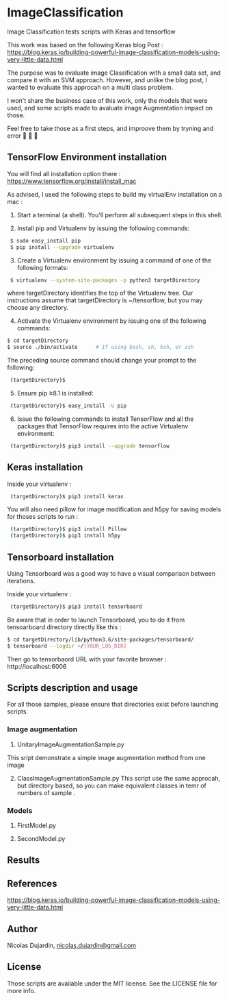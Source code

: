# ImageClassification
Image Classification tests scripts with Keras and tensorflow

This work was based on the following Keras blog Post : 
https://blog.keras.io/building-powerful-image-classification-models-using-very-little-data.html


The purpose was to evaluate image Classification with a small data set, and compare it with an SVM approach.
However, and unlike the blog post, I wanted to evaluate this approcah on a multi class problem.

I won't share the business case of this work, only the models that were used, and some scripts made to avaluate image Augmentation impact on those.

Feel free to take those as a first steps, and improove them by tryning and error :see_no_evil: :hear_no_evil: :speak_no_evil: 


## TensorFlow Environment installation

You will find all installation option there : 
https://www.tensorflow.org/install/install_mac

As advised, I used the following steps to build my virtualEnv installation on a mac : 

1. Start a terminal (a shell). You'll perform all subsequent steps in this shell.

2. Install pip and Virtualenv by issuing the following commands:

```bash
 $ sudo easy_install pip
 $ pip install --upgrade virtualenv 
 ```

3. Create a Virtualenv environment by issuing a command of one of the following formats:

```bash
 $ virtualenv --system-site-packages -p python3 targetDirectory 
```

where targetDirectory identifies the top of the Virtualenv tree. Our instructions assume that targetDirectory is ~/tensorflow, but you may choose any directory.

4. Activate the Virtualenv environment by issuing one of the following commands:

```bash
$ cd targetDirectory
$ source ./bin/activate      # If using bash, sh, ksh, or zsh
```

The preceding source command should change your prompt to the following:

```bash
 (targetDirectory)$ 
```

5. Ensure pip ≥8.1 is installed:
```bash
 (targetDirectory)$ easy_install -U pip
 ```

6. Issue the following commands to install TensorFlow and all the packages that TensorFlow requires into the active Virtualenv environment:

```bash
 (targetDirectory)$ pip3 install --upgrade tensorflow 
 ```

## Keras installation

Inside your virtualenv :

```bash
 (targetDirectory)$ pip3 install keras 
```

You will also need pillow for image modification and h5py for saving models for thoses scripts to run :

```bash
 (targetDirectory)$ pip3 install Pillow
 (targetDirectory)$ pip3 install h5py
```

## Tensorboard installation

Using Tensorboard was a good way to have a visual comparison between iterations. 

Inside your virtualenv :

```bash
 (targetDirectory)$ pip3 install tensorboard 
 ```

Be aware that in order to launch Tensorboard, you to do it from tensoarboard directory directly like this :

```bash
$ cd targetDirectory/lib/python3.6/site-packages/tensorboard/
$ tensorboard --logdir ~/[YOUR_LOG_DIR]
 ```

Then go to tensorbaord URL with your favorite browser :  http://localhost:6006 



## Scripts description and usage

For all those samples, please ensure that directories exist before launching scripts.

### Image augmentation

1. UnitaryImageAugmentationSample.py

This sript demonstrate a simple image augmentation method from one image

2. ClassImageAugmentationSample.py
This script use the same approcah, but directory based, so you can make equivalent classes in temr of numbers of sample .


### Models

1. FirstModel.py



2. SecondModel.py



## Results 



## References

https://blog.keras.io/building-powerful-image-classification-models-using-very-little-data.html


## Author

Nicolas Dujardin, nicolas.dujardin@gmail.com

## License

Those scripts are  available under the MIT license. See the LICENSE file for more info.

